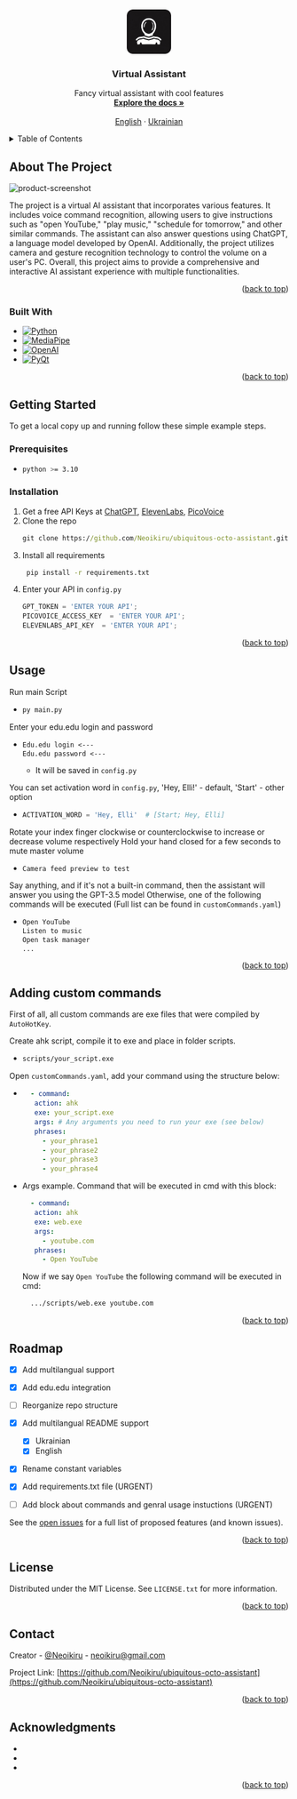 <a name="readme-top"></a>

<!-- PROJECT LOGO -->
<br />
<div align="center">
  <a href="https://github.com/Neoikiru/ubiquitous-octo-assistant">
    <img src="GUI/Icons/logo.png" alt="Logo" width="80" height="80">
  </a>

<h3 align="center">Virtual Assistant</h3>

  <p align="center">
    Fancy virtual assistant with cool features
    <br />
    <a href="https://github.com/Neoikiru/ubiquitous-octo-assistant"><strong>Explore the docs »</strong></a>
    <br />
    <br />
    <a href="https://github.com/Neoikiru/ubiquitous-octo-assistant/blob/main/README.md">English</a>
    ·
    <a href="https://github.com/Neoikiru/ubiquitous-octo-assistant/blob/main/README.ua.md">Ukrainian</a>
  </p>
</div>


<!-- TABLE OF CONTENTS -->
<details>
  <summary>Table of Contents</summary>
  <ol>
    <li>
      <a href="#about-the-project">About The Project</a>
      <ul>
        <li><a href="#built-with">Built With</a></li>
      </ul>
    </li>
    <li>
      <a href="#getting-started">Getting Started</a>
      <ul>
        <li><a href="#prerequisites">Prerequisites</a></li>
        <li><a href="#installation">Installation</a></li>
      </ul>
    </li>
    <li><a href="#adding-custom-commands">Cusom commands</a></li>
    <li><a href="#usage">Usage</a></li>
    <li><a href="#roadmap">Roadmap</a></li>
    <li><a href="#license">License</a></li>
    <li><a href="#contact">Contact</a></li>
    <li><a href="#acknowledgments">Acknowledgments</a></li>
  </ol>
</details>


<!-- ABOUT THE PROJECT -->
## About The Project

![product-screenshot](https://github.com/Neoikiru/ubiquitous-octo-assistant/assets/101185766/bdca7e43-c628-4b3f-960b-07223b6c0dfd)

  The project is a virtual AI assistant that incorporates various features. It includes voice command recognition, allowing users to give instructions such as "open YouTube," "play music," "schedule for tomorrow," and other similar commands. The assistant can also answer questions using ChatGPT, a language model developed by OpenAI. Additionally, the project utilizes camera and gesture recognition technology to control the volume on a user's PC. Overall, this project aims to provide a comprehensive and interactive AI assistant experience with multiple functionalities.


<p align="right">(<a href="#readme-top">back to top</a>)</p>


### Built With
* [![Python][Python.com]][Python-url]
* [![MediaPipe][Mediapipe.com]][Mediapipe-url]
* [![OpenAI][OpenAI.com]][OpenAI-url]
* [![PyQt][PyQt.com]][PyQt-url]

<p align="right">(<a href="#readme-top">back to top</a>)</p>



<!-- GETTING STARTED -->
## Getting Started

To get a local copy up and running follow these simple example steps.

### Prerequisites
* ```sh
  python >= 3.10
  ```

### Installation

1. Get a free API Keys at [ChatGPT](https://platform.openai.com/account/api-keys), [ElevenLabs](https://docs.elevenlabs.io/authentication/01-xi-api-key), [PicoVoice](https://console.picovoice.ai/profile)
2. Clone the repo
   ```cmd
   git clone https://github.com/Neoikiru/ubiquitous-octo-assistant.git
   ```
3. Install all requirements
   ```cmd
    pip install -r requirements.txt
    ```
4. Enter your API in `config.py`
   ```python
   GPT_TOKEN = 'ENTER YOUR API';
   PICOVOICE_ACCESS_KEY  = 'ENTER YOUR API';
   ELEVENLABS_API_KEY  = 'ENTER YOUR API';
   ```

<p align="right">(<a href="#readme-top">back to top</a>)</p>



<!-- USAGE EXAMPLES -->
## Usage

<!-- Use this space to show useful examples of how a project can be used. Additional screenshots, code examples and demos work well in this space. You may also link to more resources. -->
Run main Script
*  ```cmd
   py main.py
   ```
   
Enter your edu.edu login and password
*  ```
   Edu.edu login <---
   Edu.edu password <---
   ```
   + It will be saved in `config.py`
 
You can set activation word in `config.py`, 
   'Hey, Elli!' - default,
   'Start' - other option
*  ```python
   ACTIVATION_WORD = 'Hey, Elli'  # [Start; Hey, Elli]
   ```
   
Rotate your index finger clockwise or counterclockwise to increase or decrease volume respectively
  Hold your hand closed for a few seconds to mute master volume
*  ```
   Camera feed preview to test
   ```
Say anything, and if it's not a built-in command, then the assistant will answer you using the GPT-3.5 model
  Otherwise, one of the following commands will be executed (Full list can be found in `customCommands.yaml`)
*  ```
   Open YouTube
   Listen to music
   Open task manager
   ...
   ```
<!-- _For more examples, please refer to the [Documentation](https://example.com)_ -->

<p align="right">(<a href="#readme-top">back to top</a>)</p>


## Adding custom commands

First of all, all custom commands are exe files that were compiled by `AutoHotKey`.

Create ahk script, compile it to exe and place in folder scripts.
*  ```cmd
   scripts/your_script.exe
   ```

Open `customCommands.yaml`, add your command using the structure below:
*  ```yaml
     - command:
      action: ahk
      exe: your_script.exe
      args: # Any arguments you need to run your exe (see below)
      phrases:
        - your_phrase1
        - your_phrase2
        - your_phrase3
        - your_phrase4
   ```
   

* Args example. Command that will be executed in cmd with this block:
   ```yaml
     - command:
      action: ahk
      exe: web.exe
      args: 
        - youtube.com
      phrases:
        - Open YouTube
   ```
   Now if we say `Open YouTube` the following command will be executed in cmd:
   ```cmd
     .../scripts/web.exe youtube.com
   ```
<p align="right">(<a href="#readme-top">back to top</a>)</p>


<!-- ROADMAP -->
## Roadmap

- [x] Add multilangual support
- [x] Add edu.edu integration
- [ ] Reorganize repo structure
- [x] Add multilangual README support
    - [x]  Ukrainian
    - [x]  English
- [x] Rename constant variables
- [x] Add requirements.txt file (URGENT)
- [ ] Add block about commands and genral usage instuctions (URGENT)
 

See the [open issues](https://github.com/Neoikiru/ubiquitous-octo-assistant/issues) for a full list of proposed features (and known issues).

<p align="right">(<a href="#readme-top">back to top</a>)</p>



<!-- CONTRIBUTING -->
<!-- ## Contributing

Contributions are what make the open source community such an amazing place to learn, inspire, and create. Any contributions you make are **greatly appreciated**.

If you have a suggestion that would make this better, please fork the repo and create a pull request. You can also simply open an issue with the tag "enhancement".
Don't forget to give the project a star! Thanks again!

1. Fork the Project
2. Create your Feature Branch (`git checkout -b feature/AmazingFeature`)
3. Commit your Changes (`git commit -m 'Add some AmazingFeature'`)
4. Push to the Branch (`git push origin feature/AmazingFeature`)
5. Open a Pull Request

<p align="right">(<a href="#readme-top">back to top</a>)</p> -->



<!-- LICENSE -->
## License

Distributed under the MIT License. See `LICENSE.txt` for more information.

<p align="right">(<a href="#readme-top">back to top</a>)</p>



<!-- CONTACT -->
## Contact

Creator - [@Neoikiru](https://t.me/Neoikiru) - neoikiru@gmail.com

Project Link: [https://github.com/Neoikiru/ubiquitous-octo-assistant](https://github.com/Neoikiru/ubiquitous-octo-assistant)

<p align="right">(<a href="#readme-top">back to top</a>)</p>



<!-- ACKNOWLEDGMENTS -->
## Acknowledgments

* []()
* []()
* []()

<p align="right">(<a href="#readme-top">back to top</a>)</p>



<!-- MARKDOWN LINKS & IMAGES -->
[Mediapipe.com]: https://img.shields.io/badge/Mediapipe-20232A?style=for-the-badge&logo=devdotto&logoColor=#003E54
[Mediapipe-url]: https://developers.google.com/mediapipe
[PyQt.com]: https://img.shields.io/badge/PyQT-20232A?style=for-the-badge&logo=qt&logoColor=#41CD52
[PyQt-url]: https://www.qt.io/product/ui-design-tools
[OpenAI.com]: https://img.shields.io/badge/OpenAI-20232A?style=for-the-badge&logo=openai&logoColor=#412991
[OpenAI-url]: https://openai.com/
[Python.com]: https://img.shields.io/badge/Python-20232A?style=for-the-badge&logo=python&logoColor=#3776AB
[Python-url]: https://www.python.org/
